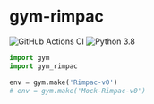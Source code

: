 # gym-rimpac
![GitHub Actions CI](https://github.com/rapsealk/gym-rimpac/workflows/Lint/badge.svg)
![Python 3.8](https://img.shields.io/badge/Python-3.8-blue.svg?logo=python)

```python
import gym
import gym_rimpac

env = gym.make('Rimpac-v0')
# env = gym.make('Mock-Rimpac-v0')
```